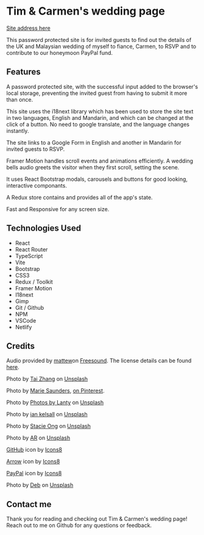 # Tim & Carmen's wedding page

<a href="https://timandcarmen-ourwedding2024.netlify.app/" target="_blank">Site address here</a>

This password protected site is for invited guests to find out the details of the UK and Malaysian wedding of myself to fiance, Carmen, to RSVP and to contribute to our honeymoon PayPal fund.


## Features

A password protected site, with the successful input added to the browser's local storage, preventing the invited guest from having to submit it more than once. 

This site uses the i18next library which has been used to store the site text in two languages, English and Mandarin, and which can be changed at the click of a button. No need to google translate, and the language changes instantly. 

The site links to a Google Form in English and another in Mandarin for invited guests to RSVP.

Framer Motion handles scroll events and animations efficiently. A wedding bells audio greets the visitor when they first scroll, setting the scene. 

It uses React Bootstrap modals, carousels and buttons for good looking, interactive componants.  

A Redux store contains and provides all of the app's state. 
 
Fast and Responsive for any screen size. 


## Technologies Used

- React 
- React Router
- TypeScript
- Vite
- Bootstrap
- CSS3
- Redux / Toolkit
- Framer Motion
- I18next 
- Gimp
- Git / Github
- NPM
- VSCode
- Netlify


## Credits

Audio provided by <a href="https://freesound.org/people/mattew/">mattew</a>on <a href="https://freesound.org/people/mattew/sounds/40847/">Freesound</a>. The license details can be found <a href="https://creativecommons.org/licenses/by/4.0/">here</a>.
  
Photo by <a href="https://unsplash.com/@zhangtai?utm_content=creditCopyText&utm_medium=referral&utm_source=unsplash">Tai Zhang</a> on <a href="https://unsplash.com/photos/cccApfCKJPY?utm_content=creditCopyText&utm_medium=referral&utm_source=unsplash">Unsplash</a>

Photo by <a href="https://www.pinterest.co.uk/minxnmojo/">Marie Saunders</a>, <a href="https://www.pinterest.co.uk/pin/178666310189063632/">on Pinterest</a>.

Photo by <a href="https://unsplash.com/@photos_by_lanty?utm_content=creditCopyText&utm_medium=referral&utm_source=unsplash">Photos by Lanty</a> on <a href="https://unsplash.com/photos/yMY1QE5wpyA?utm_content=creditCopyText&utm_medium=referral&utm_source=unsplash">Unsplash</a>
  
Photo by <a href="https://unsplash.com/@iankelsall1?utm_content=creditCopyText&utm_medium=referral&utm_source=unsplash">ian kelsall</a> on <a href="https://unsplash.com/photos/cYEEvaLu-go?utm_content=creditCopyText&utm_medium=referral&utm_source=unsplash">Unsplash</a>

Photo by <a href="https://unsplash.com/@sohl_?utm_content=creditCopyText&utm_medium=referral&utm_source=unsplash">Stacie Ong</a> on <a href="https://unsplash.com/photos/a-woman-in-a-red-dress-holding-a-cup-and-saucer-mFdzsskhZqY?utm_content=creditCopyText&utm_medium=referral&utm_source=unsplash">Unsplash</a>
  
Photo by <a href="https://unsplash.com/@ar__?utm_content=creditCopyText&utm_medium=referral&utm_source=unsplash">AR</a> on <a href="https://unsplash.com/photos/XoayfATStyE?utm_content=creditCopyText&utm_medium=referral&utm_source=unsplash">Unsplash</a>

<a target="_blank" href="https://icons8.com/icon/62856/github">GitHub</a> icon by <a target="_blank" href="https://icons8.com">Icons8</a>
  
<a target="_blank" href="https://icons8.com/icon/60671/forward">Arrow</a> icon by <a target="_blank" href="https://icons8.com">Icons8</a>

<a target="_blank" href="https://icons8.com/icon/13611/paypal">PayPal</a> icon by <a target="_blank" href="https://icons8.com">Icons8</a>

Photo by <a href="https://unsplash.com/@dmfx_?utm_content=creditCopyText&utm_medium=referral&utm_source=unsplash">Deb</a> on <a href="https://unsplash.com/photos/red-and-white-hanging-lantern-_VKrsEucMFk?utm_content=creditCopyText&utm_medium=referral&utm_source=unsplash">Unsplash</a>

  
## Contact me

Thank you for reading and checking out Tim & Carmen's wedding page! Reach out to me on Github for any questions or feedback.